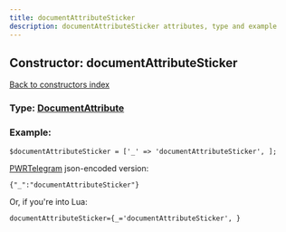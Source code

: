 ```yaml
---
title: documentAttributeSticker
description: documentAttributeSticker attributes, type and example
---
```

## Constructor: documentAttributeSticker  
[Back to constructors index](index.md)






### Type: [DocumentAttribute](../types/DocumentAttribute.md)


### Example:

```
$documentAttributeSticker = ['_' => 'documentAttributeSticker', ];
```  

[PWRTelegram](https://pwrtelegram.xyz) json-encoded version:

```
{"_":"documentAttributeSticker"}
```


Or, if you're into Lua:  


```
documentAttributeSticker={_='documentAttributeSticker', }

```


